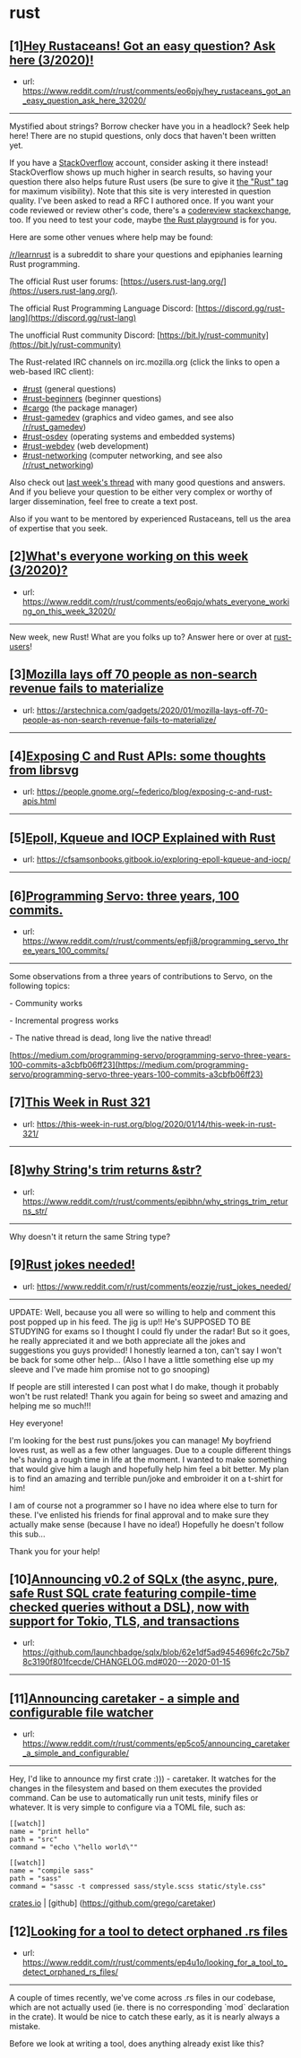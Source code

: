 # rust
## [1][Hey Rustaceans! Got an easy question? Ask here (3/2020)!](https://www.reddit.com/r/rust/comments/eo6pjy/hey_rustaceans_got_an_easy_question_ask_here_32020/)
- url: https://www.reddit.com/r/rust/comments/eo6pjy/hey_rustaceans_got_an_easy_question_ask_here_32020/
---
Mystified about strings? Borrow checker have you in a headlock? Seek help here! There are no stupid questions, only docs that haven't been written yet.

If you have a [StackOverflow](http://stackoverflow.com/) account, consider asking it there instead! StackOverflow shows up much higher in search results, so having your question there also helps future Rust users (be sure to give it [the "Rust" tag](http://stackoverflow.com/questions/tagged/rust) for maximum visibility). Note that this site is very interested in question quality. I've been asked to read a RFC I authored once. If you want your code reviewed or review other's code, there's a [codereview stackexchange](https://codereview.stackexchange.com/questions/tagged/rust), too. If you need to test your code, maybe [the Rust playground](https://play.rust-lang.org) is for you.

Here are some other venues where help may be found:

[/r/learnrust](https://www.reddit.com/r/learnrust) is a subreddit to share your questions and epiphanies learning Rust programming.

The official Rust user forums: [https://users.rust-lang.org/](https://users.rust-lang.org/).

The official Rust Programming Language Discord: [https://discord.gg/rust-lang](https://discord.gg/rust-lang)

The unofficial Rust community Discord: [https://bit.ly/rust-community](https://bit.ly/rust-community)

The Rust-related IRC channels on irc.mozilla.org (click the links to open a web-based IRC client):

 - [#rust](https://chat.mibbit.com/?server=irc.mozilla.org%3A%2B6697&amp;amp;channel=%23rust) (general questions)
 - [#rust-beginners](https://chat.mibbit.com/?server=irc.mozilla.org%3A%2B6697&amp;amp;channel=%23rust-beginners) (beginner questions)
 - [#cargo](https://chat.mibbit.com/?server=irc.mozilla.org%3A%2B6697&amp;amp;channel=%23cargo) (the package manager)
 - [#rust-gamedev](https://chat.mibbit.com/?server=irc.mozilla.org%3A%2B6697&amp;amp;channel=%23rust-gamedev) (graphics and video games, and see also [/r/rust_gamedev](https://www.reddit.com/r/rust_gamedev))
 - [#rust-osdev](https://chat.mibbit.com/?server=irc.mozilla.org%3A%2B6697&amp;amp;channel=%23rust-osdev) (operating systems and embedded systems)
 - [#rust-webdev](https://chat.mibbit.com/?server=irc.mozilla.org%3A%2B6697&amp;amp;channel=%23rust-webdev) (web development)
 - [#rust-networking](https://chat.mibbit.com/?server=irc.mozilla.org%3A%2B6697&amp;amp;channel=%23rust-networking) (computer networking, and see also [/r/rust_networking](https://www.reddit.com/r/rust_networking))

Also check out [last week's thread](https://reddit.com/r/rust/comments/ekpqp7/hey_rustaceans_got_an_easy_question_ask_here/) with many good questions and answers. And if you believe your question to be either very complex or worthy of larger dissemination, feel free to create a text post.

Also if you want to be mentored by experienced Rustaceans, tell us the area of expertise that you seek.
## [2][What's everyone working on this week (3/2020)?](https://www.reddit.com/r/rust/comments/eo6qjo/whats_everyone_working_on_this_week_32020/)
- url: https://www.reddit.com/r/rust/comments/eo6qjo/whats_everyone_working_on_this_week_32020/
---
New week, new Rust! What are you folks up to? Answer here or over at [rust-users](https://users.rust-lang.org/t/whats-everyone-working-on-this-week-3-2020/36867?u=llogiq)!
## [3][Mozilla lays off 70 people as non-search revenue fails to materialize](https://www.reddit.com/r/rust/comments/epe3pw/mozilla_lays_off_70_people_as_nonsearch_revenue/)
- url: https://arstechnica.com/gadgets/2020/01/mozilla-lays-off-70-people-as-non-search-revenue-fails-to-materialize/
---

## [4][Exposing C and Rust APIs: some thoughts from librsvg](https://www.reddit.com/r/rust/comments/epg83p/exposing_c_and_rust_apis_some_thoughts_from/)
- url: https://people.gnome.org/~federico/blog/exposing-c-and-rust-apis.html
---

## [5][Epoll, Kqueue and IOCP Explained with Rust](https://www.reddit.com/r/rust/comments/ephm4t/epoll_kqueue_and_iocp_explained_with_rust/)
- url: https://cfsamsonbooks.gitbook.io/exploring-epoll-kqueue-and-iocp/
---

## [6][Programming Servo: three years, 100 commits.](https://www.reddit.com/r/rust/comments/epfji8/programming_servo_three_years_100_commits/)
- url: https://www.reddit.com/r/rust/comments/epfji8/programming_servo_three_years_100_commits/
---
Some observations from a three years of contributions to Servo, on the following topics:

\- Community works

\- Incremental progress works

\- The native thread is dead, long live the native thread!

[https://medium.com/programming-servo/programming-servo-three-years-100-commits-a3cbfb06ff23](https://medium.com/programming-servo/programming-servo-three-years-100-commits-a3cbfb06ff23)
## [7][This Week in Rust 321](https://www.reddit.com/r/rust/comments/epinfr/this_week_in_rust_321/)
- url: https://this-week-in-rust.org/blog/2020/01/14/this-week-in-rust-321/
---

## [8][why String's trim returns &amp;str?](https://www.reddit.com/r/rust/comments/epibhn/why_strings_trim_returns_str/)
- url: https://www.reddit.com/r/rust/comments/epibhn/why_strings_trim_returns_str/
---
Why doesn't it return the same String type?
## [9][Rust jokes needed!](https://www.reddit.com/r/rust/comments/eozzje/rust_jokes_needed/)
- url: https://www.reddit.com/r/rust/comments/eozzje/rust_jokes_needed/
---
UPDATE: Well, because you all were so willing to help and comment this post popped up in his feed. The jig is up!! He's SUPPOSED TO BE STUDYING for exams so I thought I could fly under the radar! But so it goes, he really appreciated it and we both appreciate all the jokes and suggestions you guys provided! I honestly learned a ton, can't say I won't be back for some other help... (Also I have a little something else up my sleeve and I've made him promise not to go snooping) 

If people are still interested I can post what I do make, though it probably won't be rust related! Thank you again for being so sweet and amazing and helping me so much!!!

Hey everyone! 

I'm looking for the best rust puns/jokes you can manage! My boyfriend loves rust, as well as a few other languages. Due to a couple different things he's having a rough time in life at the moment. I wanted to make something that would give him a laugh and hopefully help him feel a bit better. My plan is to find an amazing and terrible pun/joke and embroider it on a t-shirt for him! 

I am of course not a programmer so I have no idea where else to turn for these. I've enlisted his friends for final approval and to make sure they actually make sense (because I have no idea!) Hopefully he doesn't follow this sub... 

Thank you for your help!
## [10][Announcing v0.2 of SQLx (the async, pure, safe Rust SQL crate featuring compile-time checked queries without a DSL), now with support for Tokio, TLS, and transactions](https://www.reddit.com/r/rust/comments/ep0mgf/announcing_v02_of_sqlx_the_async_pure_safe_rust/)
- url: https://github.com/launchbadge/sqlx/blob/62e1df5ad9454696fc2c75b78c3190f801fcecde/CHANGELOG.md#020---2020-01-15
---

## [11][Announcing caretaker - a simple and configurable file watcher](https://www.reddit.com/r/rust/comments/ep5co5/announcing_caretaker_a_simple_and_configurable/)
- url: https://www.reddit.com/r/rust/comments/ep5co5/announcing_caretaker_a_simple_and_configurable/
---
Hey, I'd like to announce my first crate :))) - caretaker. It watches for the changes in the filesystem and based on them executes the provided command. Can be use to automatically run unit tests, minify files or whatever.
It is very simple to configure via a TOML file, such as:

    [[watch]]
    name = "print hello"
    path = "src"
    command = "echo \"hello world\""

    [[watch]]
    name = "compile sass"
    path = "sass"
    command = "sassc -t compressed sass/style.scss static/style.css"

[crates.io](https://crates.io/crates/caretaker) | [github] (https://github.com/grego/caretaker)
## [12][Looking for a tool to detect orphaned .rs files](https://www.reddit.com/r/rust/comments/ep4u1o/looking_for_a_tool_to_detect_orphaned_rs_files/)
- url: https://www.reddit.com/r/rust/comments/ep4u1o/looking_for_a_tool_to_detect_orphaned_rs_files/
---
A couple of times recently, we've come across .rs files in our codebase, which are not actually used (ie. there is no corresponding \`mod\` declaration in the crate). It would be nice to catch these early, as it is nearly always a mistake.

Before we look at writing a tool, does anything already exist like this?
